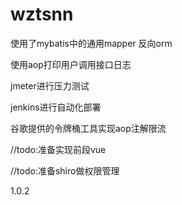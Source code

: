 # wztsnn


使用了mybatis中的通用mapper 反向orm

使用aop打印用户调用接口日志

jmeter进行压力测试

jenkins进行自动化部署

谷歌提供的令牌桶工具实现aop注解限流

//todo:准备实现前段vue

//todo:准备shiro做权限管理

1.0.2